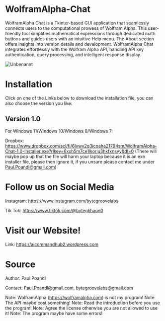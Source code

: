 # WolframAlpha-Chat

WolframAlpha Chat is a Tkinter-based GUI application that seamlessly connects users to the computational prowess of Wolfram Alpha. This user-friendly tool simplifies mathematical expressions through dedicated math buttons and guides users with an intuitive Help menu. The About section offers insights into version details and development. WolframAlpha Chat integrates effortlessly with the Wolfram Alpha API, handling API key authentication, query processing, and intelligent response display.

![Unbenannt](https://github.com/PaulPoandl/WolframAlpha-Chat/assets/75140549/88f2f3ed-2662-4d7b-adad-f17132cfcfc9)


# Installation

Click on one of the Links below to download the installation file, you can also choose the version you like:

## Version 1.0
For Windows 11/Windows 10/Windows 8/Windows 7:

Dropbox: https://www.dropbox.com/scl/fi/6lvwv2q3icoaha21794sm/WolframAlpha-Chat-1.0-Installer.exe?rlkey=6xxh5m7ce1lkorju3hkfxnsyy&dl=0 (There will maybe pop up that the file will harm your laptop because it is an exe installer file, please then ignore it, if you unsure please contact me under Paul.Poandl@gmail.com)

# Follow us on Social Media

Instagram: https://www.instagram.com/bytegroovelabs

Tik Tok: https://www.tiktok.com/@bytegkhaqn0

# Visit our Website!

Link: https://aicommandhub2.wordpress.com


# Source
Author: Paul Poandl

Contact: Paul.Poandl@gmail.com, bytegroovelabs@gmail.com

Note: WolframAlpha (https://wolframalpha.com) is not my program!
Note: The API maybe cost something!
Note: Read the introduction before you use the program!
Note: Agree the license otherwise you are not allowed to use it!
Note: The program maybe have some errors!
